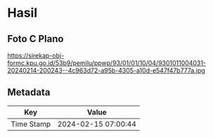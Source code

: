 # Hasil

## Foto C Plano

https://sirekap-obj-formc.kpu.go.id/53b9/pemilu/ppwp/93/01/01/10/04/9301011004031-20240214-200243--4c963d72-a95b-4305-a10d-e547f47b777a.jpg


## Metadata

| Key        | Value               |
| ---------- | ------------------- |
| Time Stamp | 2024-02-15 07:00:44 |



